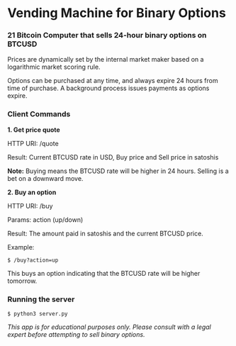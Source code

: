 # Vending Machine for Binary Options

### 21 Bitcoin Computer that sells 24-hour binary options on BTCUSD

Prices are dynamically set by the internal market maker based on a logarithmic market scoring rule.

Options can be purchased at any time, and always expire 24 hours from time of purchase. A background process issues payments as options expire.

### Client Commands

<b>1. Get price quote</b>

HTTP URI: /quote

Result: 
  Current BTCUSD rate in USD, Buy price and Sell price in satoshis

<b>Note:</b> Buying means the BTCUSD rate will be higher in 24 hours. Selling is a bet on a downward move. 

<b>2. Buy an option</b>

HTTP URI: /buy

Params: action (up/down) 

Result: 
  The amount paid in satoshis and the current BTCUSD price.

Example:

 	$ /buy?action=up

This buys an option indicating that the BTCUSD rate will be higher tomorrow.

### Running the server

	$ python3 server.py

<em>This app is for educational purposes only. Please consult with a legal expert before attempting to sell binary options.</em>
